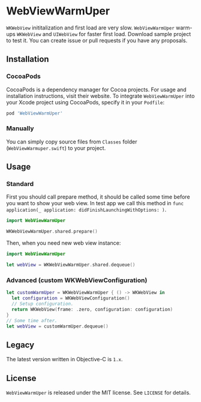 # WebViewWarmUper

`WKWebView` inititalization and first load are very slow. `WebViewWarmUper` warm-ups `WKWebView` and `UIWebView` for faster first load. Download sample project to test it. You can create issue or pull requests if you have any proposals.

## Installation

### CocoaPods

CocoaPods is a dependency manager for Cocoa projects. For usage and installation instructions, visit their website. To integrate `WebViewWarmUper` into your Xcode project using CocoaPods, specify it in your `Podfile`:

```ruby
pod 'WebViewWarmUper'
```

### Manually

You can simply copy source files from `Classes` folder (`WebViewWarmuper.swift`) to your project.

## Usage

### Standard

First you should call prepare method, it should be called some time before you want to show your web view. In test app we call this method in `func application(_ application: didFinishLaunchingWithOptions: )`.

```swift
import WebViewWarmUper

WKWebViewWarmUper.shared.prepare()
```

Then, when you need new web view instance:

```swift
import WebViewWarmUper

let webView = WKWebViewWarmUper.shared.dequeue()
```

### Advanced (custom WKWebViewConfiguration)

```swift
let customWarmUper = WKWebViewWarmUper { () -> WKWebView in
  let configuration = WKWebViewConfiguration()
  // Setup configuration.
  return WKWebView(frame: .zero, configuration: configuration)
}
// Some time after.
let webView = customWarmUper.dequeue()
```

## Legacy

The latest version written in Objective-C is `1.x`.

## License

`WebViewWarmUper` is released under the MIT license. See `LICENSE` for details.
